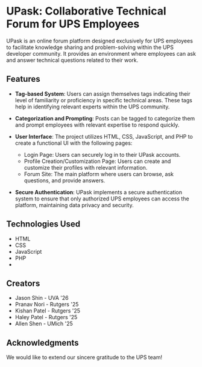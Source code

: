 # UPask: Collaborative Technical Forum for UPS Employees

UPask is an online forum platform designed exclusively for UPS employees to facilitate knowledge sharing and problem-solving within the UPS developer community. It provides an environment where employees can ask and answer technical questions related to their work.

## Features

- **Tag-based System**: Users can assign themselves tags indicating their level of familiarity or proficiency in specific technical areas. These tags help in identifying relevant experts within the UPS community.

- **Categorization and Prompting**: Posts can be tagged to categorize them and prompt employees with relevant expertise to respond quickly.

- **User Interface**: The project utilizes HTML, CSS, JavaScript, and PHP to create a functional UI with the following pages:
  - Login Page: Users can securely log in to their UPask accounts.
  - Profile Creation/Customization Page: Users can create and customize their profiles with relevant information.
  - Forum Site: The main platform where users can browse, ask questions, and provide answers.

- **Secure Authentication**: UPask implements a secure authentication system to ensure that only authorized UPS employees can access the platform, maintaining data privacy and security.

## Technologies Used

- HTML
- CSS
- JavaScript
- PHP
- 
## Creators
- Jason Shin - UVA '26
- Pranav Nori - Rutgers '25
- Kishan Patel - Rutgers '25
- Haley Patel - Rutgers '25
- Allen Shen - UMich '25

## Acknowledgments

We would like to extend our sincere gratitude to the UPS team!
